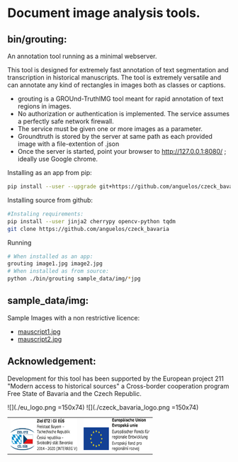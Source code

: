 # Document image analysis tools.

## bin/grouting:

An annotation tool running as a minimal webserver.

This tool is designed for extremely fast annotation of text segmentation and transcription in historical manuscripts.
The tool is extremely versatile and can annotate any kind of rectangles in images both as classes or captions.

* grouting is a GROUnd-TruthIMG tool meant for rapid annotation of text regions in images.
* No authorization or authentication is implemented. The service assumes a perfectly safe network firewall.
* The service must be given one or more images as a parameter.
* Groundtruth is stored by the server at same path as each provided image with a file-extention of .json
* Once the server is started, point your browser to http://127.0.0.1:8080/ ; ideally use Google chrome.

Installing as an app from pip:
```bash
pip install --user --upgrade git+https://github.com/anguelos/czeck_bavaria
```

Installing source from github:
```bash
#Instaling requirements:
pip install --user jinja2 cherrypy opencv-python tqdm
git clone https://github.com/anguelos/czeck_bavaria
```

Running
```bash
# When installed as an app:
grouting image1.jpg image2.jpg
# When installed as from source:
python ./bin/grouting sample_data/img/*jpg
```

## sample_data/img:

Sample Images with a non restrictive licence:
* [mauscript1.jpg](https://c.pxhere.com/photos/70/1b/manuscript_ancient_writing_document_map_old_museum_archive-920944.jpg!d)
* [mauscript2.jpg](https://c.pxhere.com/photos/09/5f/manuscript_book_ancient_old_document_archive-919448.jpg!d)

## Acknowledgement:

Development for this tool has been supported by the European project 211 "Modern access to historical sources" a Cross-border cooperation program
Free State of Bavaria and the Czech Republic.


![](./eu_logo.png =150x74) ![](./czeck_bavaria_logo.png =150x74)


<table><tr><td>
<img src="./czeck_bavaria_logo.png" height="74" width="150">
</td><td>
<img src="./eu_logo.png" height="74" width="150">
</td></tr><table>
